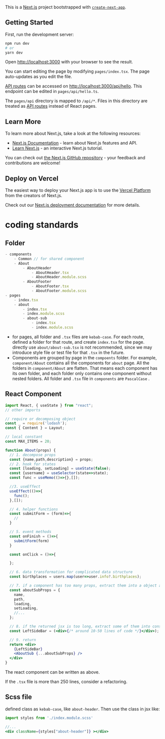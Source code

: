 <!--
 Copyright 2022 Indoc Research
 
 Licensed under the EUPL, Version 1.2 or – as soon they
 will be approved by the European Commission - subsequent
 versions of the EUPL (the "Licence");
 You may not use this work except in compliance with the
 Licence.
 You may obtain a copy of the Licence at:
 
 https://joinup.ec.europa.eu/collection/eupl/eupl-text-eupl-12
 
 Unless required by applicable law or agreed to in
 writing, software distributed under the Licence is
 distributed on an "AS IS" basis,
 WITHOUT WARRANTIES OR CONDITIONS OF ANY KIND, either
 express or implied.
 See the Licence for the specific language governing
 permissions and limitations under the Licence.
 
-->

This is a [Next.js](https://nextjs.org/) project bootstrapped with [`create-next-app`](https://github.com/vercel/next.js/tree/canary/packages/create-next-app).

## Getting Started

First, run the development server:

```bash
npm run dev
# or
yarn dev
```

Open [http://localhost:3000](http://localhost:3000) with your browser to see the result.

You can start editing the page by modifying `pages/index.tsx`. The page auto-updates as you edit the file.

[API routes](https://nextjs.org/docs/api-routes/introduction) can be accessed on [http://localhost:3000/api/hello](http://localhost:3000/api/hello). This endpoint can be edited in `pages/api/hello.ts`.

The `pages/api` directory is mapped to `/api/*`. Files in this directory are treated as [API routes](https://nextjs.org/docs/api-routes/introduction) instead of React pages.

## Learn More

To learn more about Next.js, take a look at the following resources:

- [Next.js Documentation](https://nextjs.org/docs) - learn about Next.js features and API.
- [Learn Next.js](https://nextjs.org/learn) - an interactive Next.js tutorial.

You can check out [the Next.js GitHub repository](https://github.com/vercel/next.js/) - your feedback and contributions are welcome!

## Deploy on Vercel

The easiest way to deploy your Next.js app is to use the [Vercel Platform](https://vercel.com/new?utm_medium=default-template&filter=next.js&utm_source=create-next-app&utm_campaign=create-next-app-readme) from the creators of Next.js.

Check out our [Next.js deployment documentation](https://nextjs.org/docs/deployment) for more details.


# coding standards

## Folder

```jsx
- components
	- Common // for shared component
	- About
		- AboutHeader
			- AboutHeader.tsx
			- AboutHeader.module.scss
		- AboutFooter
			- AboutFooter.tsx
			- AboutFooter.module.scss
- pages
	- index.tsx
	- about
		- index.tsx
		- index.module.scss
		- about-sub
			- index.tsx
			- index.module.scss
```

- for pages, all folder and `.tsx` files are `kebab-case`. For each route, defined a folder for that route, and create `index.tsx` for the page. directly use `about/about-sub.tsx` is not recommended, since we may introduce style file or test file for that `.tsx` in the  future.
- Components are grouped by page in the `compoents` folder. For example, `component/About` contains all the components for `about` page. All the folders in `component/About` are flatten. That means each component has its own folder, and each folder only contains one component without nested folders. All folder and `.tsx` file in `components` are `PascalCase` .

## React Component

```jsx
import React, { useState } from "react";
// other imports

// require or decomposing object
const _ = require('lodash');
const { Content } = Layout;

// local constant
const MAX_ITEMS = 20;

function About(props) {
  // 1. decompose props
  const {name,path,description} = props;
  // 2. hook for states
  const [loading, setLoading] = useState(false);
  const {username} = useSelector(state=>state);
  const func = useMemo(()=>{},[]);

  //3. useEffect
  useEffect(()=>{
    func();
  },[]);

  // 4. helper functions
  const submitForm = (form)=>{
    // 
  }

  // 5. event methods
  const onFinish = ()=>{
    submitForm(form)
  }

  const onClick = ()=>{

  };

  // 6. data transformation for complicated data structure
  const birthplaces = users.map(user=>user.info?.birthplaces);

  // 7. if a component has too many props, extract them into a object and define it here
  const aboutSubProps = {
    name,
    path,
    loading,
    setLoading,
    //...
  };

  // 8. if the returned jsx is too long, extract some of them into constant here
  const LeftSideBar = (<div>{/* around 10-50 lines of code */}</div>);

  // 9. return 
  return <div>
    {LeftSideBar}
    <AboutSub {...aboutSubProps} />
  </div>
}
```

The react component can be written as above.

If the `.tsx` file is more than 250 lines, consider a refactoring.

## Scss file

defined class as `kebab-case`, like `about-header`. Then use the class in jsx like:

```jsx
import styles from './index.module.scss'

//...
<div className={styles["about-header"]} ></div>
```
